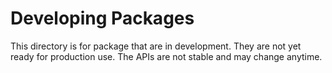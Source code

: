 # Developing Packages

This directory is for package that are in development. They are not yet ready for production use. The APIs are not stable and may change anytime.
